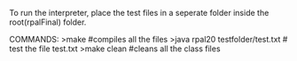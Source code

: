 To run the interpreter, place the test files in a seperate folder inside the root(rpalFinal) folder.

COMMANDS:
    >make #compiles all the files
    >java rpal20 testfolder/test.txt      # test the file test.txt
    >make clean    #cleans all the class files

 
